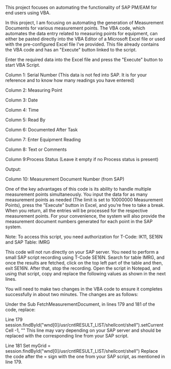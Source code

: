 This project focuses on automating the functionality of SAP PM/EAM for end users using VBA.

In this project, I am focusing on automating the generation of Measurement Documents for various measurement points. The VBA code, which automates the data entry related to measuring points for equipment, can either be pasted directly into the VBA Editor of a Microsoft Excel file or used with the pre-configured Excel file I’ve provided. This file already contains the VBA code and has an "Execute" button linked to the script.

Enter the required data into the Excel file and press the "Execute" button to start VBA Script.

Column 1: Serial Number (This data is not fed into SAP. It is for your reference and to know 
          how many readings you have entered)

Column 2: Measuring Point

Column 3: Date

Column 4: Time

Column 5: Read By

Column 6: Documented After Task

Column 7: Enter Equipment Reading

Column 8: Text or Comments

Column 9:Process Status (Leave it empty if no Process status is present)

Output:

Column 10: Measurement Document Number (from SAP)

One of the key advantages of this code is its ability to handle multiple measurement points simultaneously. You input the data for as many measurement points as needed (The limit is set to 10000000 Measurement Points), press the "Execute" button in Excel, and you’re free to take a break. When you return, all the entries will be processed for the respective measurement points. For your convenience, the system will also provide the measurement document numbers generated for each point in the SAP system.

Note: To access this script, you need authorization for T-Code: IK11, SE16N and SAP Table: IMRG

This code will not run directly on your SAP server. You need to perform a small SAP script recording using T-Code SE16N. Search for table IMRG, and once the results are fetched, click on the top left part of the table and then, exit SE16N. After that, stop the recording. Open the script in Notepad, and using that script, copy and replace the following values as shown in the next lines.

You will need to make two changes in the VBA code to ensure it completes successfully in about two minutes. The changes are as follows:

Under the Sub FetchMeasurementDocument, in lines 179 and 181 of the code, replace:

Line 179
session.findById("wnd[0]/usr/cntlRESULT_LIST/shellcont/shell").setCurrentCell -1, ""
This line may vary depending on your SAP server and should be replaced with the corresponding line from your SAP script.

Line 181
Set myGrid = session.findById("wnd[0]/usr/cntlRESULT_LIST/shellcont/shell")
Replace the code after the = sign with the one from your SAP script, as mentioned in line 179.  

